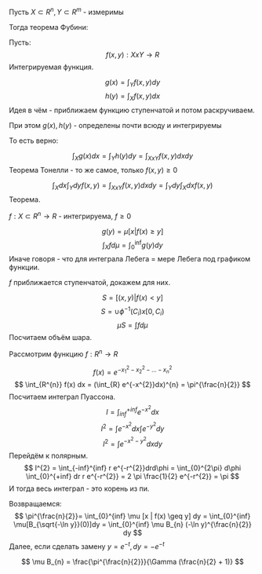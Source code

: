 Пусть $X \subset R^{n}, Y \subset R^{m}$ - измеримы

Тогда теорема Фубини:

Пусть:
$$
f(x, y): X x Y \rightarrow R
$$
Интегрируемая функция.

$$
g(x) = \int_{Y} f(x, y) dy
$$
$$
h(y) = \int_{X} f(x, y)dx
$$
Идея в чём - приближаем функцию ступенчатой и потом раскручиваем.

При этом $g(x), h(y)$ - определены почти всюду и интегрируемы

То есть верно:

$$
\int_{X} g(x)dx = \int_{Y} h(y) dy = \int_{XxY} f(x, y)dxdy
$$
Теорема Тонелли - то же самое, только $f(x, y) \geq 0$

$$
\int_{X} dx \int_{Y} dy f(x,y) = \int_{XxY} f(x, y)dxdy = \int_{Y} dy \int_{X} dx f(x, y)
$$
Теорема.

$f: X \subset R^{n} \rightarrow R$ - интегрируема, $f \geq 0$

$$
g(y) = \mu[x | f(x) \geq y]
$$
$$
\int_{X} fd\mu = \int_{0}^{\inf} g(y)dy
$$
Иначе говоря - что для интеграла Лебега = мере Лебега под графиком функции.

$f$ приближается ступенчатой, докажем для них.

$$
S = [(x, y) | f(x) < y]
$$
$$
S = \cup \phi^{-1}(C_{i}) x [0, C_{i})
$$
$$
\mu S = \int f d\mu
$$
Посчитаем объём шара.

Рассмотрим функцию $f: R^{n} \rightarrow R$

$$
f(x) = e^{-x_{1}^{2}-x_{2}^{2}-...-x_{n}^{2}}
$$
$$
\int_{R^{n}} f(x) dx = (\int_{R} e^{-x^{2}}dx)^{n} = \pi^{\frac{n}{2}}
$$
Посчитаем интеграл Пуассона.
$$
I = \int_{inf}^{+inf} e^{-x^{2}}dx
$$
$$
I^{2} = \int e^{-x^{2}}dx \int e^{-y^{2}}dy
$$
$$
I^{2} = \int e^{-x^{2}-y^{2}}dxdy
$$
Перейдём к полярным.
$$
I^{2} = \int_{-inf}^{inf} r e^{-r^{2}}drd\phi = \int_{0}^{2\pi} d\phi \int_{0}^{+inf} dr  r e^{-r^{2}} = 2 \pi \frac{1}{2} e^{-r^{2}} = \pi
$$
И тогда весь интеграл - это корень из пи.

Возвращаемся:
$$
\pi^{\frac{n}{2}}= \int_{0}^{inf} \mu [x | f(x) \geq y] dy = \int_{0}^{inf} \mu[B_{\sqrt{-\ln y}}(0)]dy = \int_{0}^{inf} \mu B_{n} (-\ln y)^{\frac{n}{2}} dy
$$
Далее, если сделать замену $y = e^{-t}, dy = -e^{-t}$

$$
\mu B_{n} = \frac{\pi^{\frac{n}{2}}}{\Gamma (\frac{n}{2} + 1)}
$$





